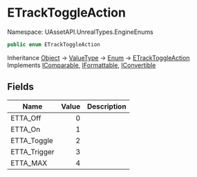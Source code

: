 # ETrackToggleAction

Namespace: UAssetAPI.UnrealTypes.EngineEnums

```csharp
public enum ETrackToggleAction
```

Inheritance [Object](https://docs.microsoft.com/en-us/dotnet/api/system.object) → [ValueType](https://docs.microsoft.com/en-us/dotnet/api/system.valuetype) → [Enum](https://docs.microsoft.com/en-us/dotnet/api/system.enum) → [ETrackToggleAction](./uassetapi.unrealtypes.engineenums.etracktoggleaction.md)<br>
Implements [IComparable](https://docs.microsoft.com/en-us/dotnet/api/system.icomparable), [IFormattable](https://docs.microsoft.com/en-us/dotnet/api/system.iformattable), [IConvertible](https://docs.microsoft.com/en-us/dotnet/api/system.iconvertible)

## Fields

| Name | Value | Description |
| --- | --: | --- |
| ETTA_Off | 0 |  |
| ETTA_On | 1 |  |
| ETTA_Toggle | 2 |  |
| ETTA_Trigger | 3 |  |
| ETTA_MAX | 4 |  |
